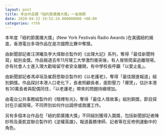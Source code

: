 ```yaml
---
layout: post
title: 本台作品獲「紐約節廣播大獎」一金兩銅
date: 2020-04-22 19:52:24.000000000 +08:00
categories: rthk
---
```


本年度「紐約節廣播大獎」(New York Festivals Radio Awards )在美國紐約揭盅，香港電台多項作品在是次國際比賽中奪獎。

由新聞部記者汪溟曦及李大煒聯合製作的《出理大記》系列，奪得「最佳新聞特寫」組別金獎。作品報道去年11月理工大學激烈衝突後，有人冒險爬渠逃離現場，亦有社會人士進入理大勸喻留守者安全離開，有中學校長呼籲「以愛止亂」。

由新聞部記者馮卓垣及崔蔚恩聯合製作的《以老護老》，奪得「最佳跟進報道」組別銅獎。作品探討本港人口老化下，長者照顧長者，面對壓力「爆煲」，估計本港有30萬長者與配偶同住，「以老護老」帶來的問題持續增加。

由電台公共事務組製作的《暗裡有光》，奪得「最佳人情故事」組別銅獎，節目探討在示威現場，不同界別如何作出調停或救護工作。

另有多個本台作品在「紐約節廣播大獎」不同組別獲得入圍獎，包括新聞部記者陳妙玲及黃凱宜聯合製作的《逆權英雄》，報道義務律師、記者等在反修例運動中的角色。
